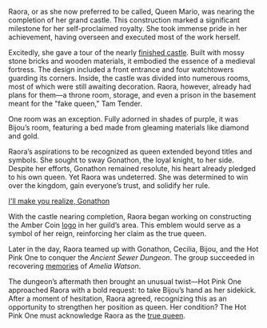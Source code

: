 Raora, or as she now preferred to be called, Queen Mario, was nearing the completion of her grand castle. This construction marked a significant milestone for her self-proclaimed royalty. She took immense pride in her achievement, having overseen and executed most of the work herself.

Excitedly, she gave a tour of the nearly [finished castle](https://www.youtube.com/live/xT6ChmC6CfU?feature=shared\&t=315). Built with mossy stone bricks and wooden materials, it embodied the essence of a medieval fortress. The design included a front entrance and four watchtowers guarding its corners. Inside, the castle was divided into numerous rooms, most of which were still awaiting decoration. Raora, however, already had plans for them—a throne room, storage, and even a prison in the basement meant for the "fake queen," Tam Tender.

One room was an exception. Fully adorned in shades of purple, it was Bijou’s room, featuring a bed made from gleaming materials like diamond and gold.

Raora’s aspirations to be recognized as queen extended beyond titles and symbols. She sought to sway Gonathon, the loyal knight, to her side. Despite her efforts, Gonathon remained resolute, his heart already pledged to his own queen. Yet Raora was undeterred. She was determined to win over the kingdom, gain everyone’s trust, and solidify her rule.

[I'll make you realize, Gonathon](#embed:https://www.youtube.com/live/xT6ChmC6CfU?feature=shared\&t=2298)

With the castle nearing completion, Raora began working on constructing the Amber Coin [logo](https://www.youtube.com/live/xT6ChmC6CfU?feature=shared\&t=3389) in her guild’s area. This emblem would serve as a symbol of her reign, reinforcing her claim as the true queen.

Later in the day, Raora teamed up with Gonathon, Cecilia, Bijou, and the Hot Pink One to conquer the *Ancient Sewer Dungeon*. The group succeeded in recovering [memories](https://www.youtube.com/live/xT6ChmC6CfU?feature=shared\&t=9528) of *Amelia Watson*.

The dungeon’s aftermath then brought an unusual twist—Hot Pink One approached Raora with a bold request: to take Bijou’s hand as her sidekick. After a moment of hesitation, Raora agreed, recognizing this as an opportunity to strengthen her position as queen. Her condition? The Hot Pink One must acknowledge Raora as the [true queen](https://www.youtube.com/live/xT6ChmC6CfU?feature=shared\&t=11463).

